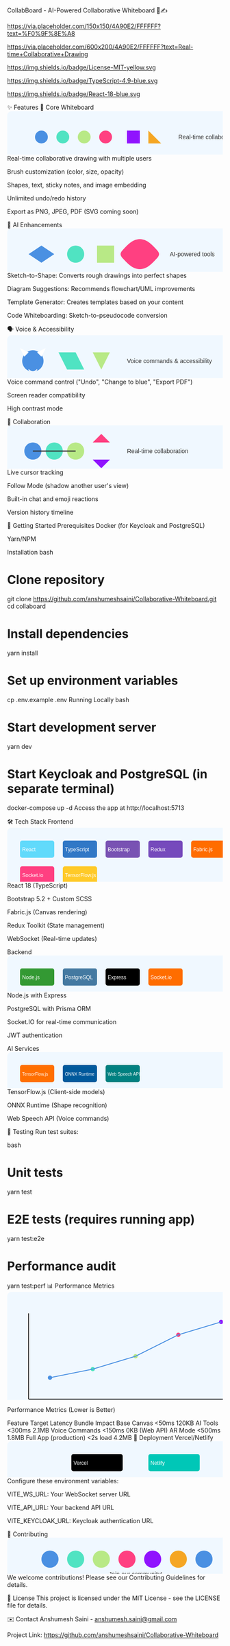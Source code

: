 CollabBoard - AI-Powered Collaborative Whiteboard 🎨✍️

https://via.placeholder.com/150x150/4A90E2/FFFFFF?text=%F0%9F%8E%A8

https://via.placeholder.com/600x200/4A90E2/FFFFFF?text=Real-time+Collaborative+Drawing

https://img.shields.io/badge/License-MIT-yellow.svg

https://img.shields.io/badge/TypeScript-4.9-blue.svg

https://img.shields.io/badge/React-18-blue.svg



✨ Features
🎨 Core Whiteboard
<svg width="600" height="120"> <rect width="600" height="120" fill="#f0f8ff" rx="10" /> <circle cx="80" cy="60" r="15" fill="#4A90E2" /> <circle cx="130" cy="60" r="15" fill="#50E3C2" /> <circle cx="180" cy="60" r="15" fill="#B8E986" /> <circle cx="230" cy="60" r="15" fill="#FF4081" /> <rect x="280" y="45" width="30" height="30" fill="#9013FE" /> <path d="M330 45 L360 75 L330 75 Z" fill="#F5A623" /> <text x="400" y="65" font-family="Arial" font-size="14" fill="#333">Real-time collaboration</text> </svg>
Real-time collaborative drawing with multiple users

Brush customization (color, size, opacity)

Shapes, text, sticky notes, and image embedding

Unlimited undo/redo history

Export as PNG, JPEG, PDF (SVG coming soon)

🤖 AI Enhancements
<svg width="600" height="120"> <rect width="600" height="120" fill="#f0f8ff" rx="10" /> <path d="M50 60 L80 40 L110 60 L80 80 Z" fill="#4A90E2" /> <circle cx="160" cy="60" r="20" fill="#50E3C2" /> <rect x="210" y="40" width="40" height="40" fill="#B8E986" /> <path d="M280 40 C300 20, 320 20, 340 40 S360 60, 340 80 S300 100, 280 80 S260 60, 280 40" fill="#FF4081" /> <text x="380" y="65" font-family="Arial" font-size="14" fill="#333">AI-powered tools</text> </svg>
Sketch-to-Shape: Converts rough drawings into perfect shapes

Diagram Suggestions: Recommends flowchart/UML improvements

Template Generator: Creates templates based on your content

Code Whiteboarding: Sketch-to-pseudocode conversion

🗣️ Voice & Accessibility
<svg width="600" height="120"> <rect width="600" height="120" fill="#f0f8ff" rx="10" /> <circle cx="60" cy="60" r="25" fill="#4A90E2" /> <path d="M40 50 L30 30 L50 40 Z" fill="#FFFFFF" /> <path d="M80 50 L90 30 L70 40 Z" fill="#FFFFFF" /> <path d="M50 80 Q60 90 70 80" stroke="#FFFFFF" stroke-width="2" fill="none" /> <path d="M120 40 L160 40 L180 80 L140 80 Z" fill="#50E3C2" /> <path d="M200 40 L240 40 L220 80 Z" fill="#B8E986" /> <text x="280" y="65" font-family="Arial" font-size="14" fill="#333">Voice commands & accessibility</text> </svg>
Voice command control ("Undo", "Change to blue", "Export PDF")

Screen reader compatibility

High contrast mode

👥 Collaboration
<svg width="600" height="120"> <rect width="600" height="120" fill="#f0f8ff" rx="10" /> <circle cx="60" cy="60" r="20" fill="#4A90E2" /> <circle cx="110" cy="60" r="20" fill="#50E3C2" /> <circle cx="160" cy="60" r="20" fill="#B8E986" /> <line x1="60" y1="60" x2="110" y2="60" stroke="#333" stroke-width="2" /> <line x1="110" y1="60" x2="160" y2="60" stroke="#333" stroke-width="2" /> <path d="M200 40 L240 40 L220 20 Z" fill="#FF4081" /> <path d="M200 80 L240 80 L220 100 Z" fill="#9013FE" /> <text x="280" y="65" font-family="Arial" font-size="14" fill="#333">Real-time collaboration</text> </svg>
Live cursor tracking

Follow Mode (shadow another user's view)

Built-in chat and emoji reactions

Version history timeline

🚀 Getting Started
Prerequisites
Docker (for Keycloak and PostgreSQL)

Yarn/NPM

Installation
bash
# Clone repository
git clone https://github.com/anshumeshsaini/Collaborative-Whiteboard.git
cd collaboard

# Install dependencies
yarn install

# Set up environment variables
cp .env.example .env
Running Locally
bash
# Start development server
yarn dev

# Start Keycloak and PostgreSQL (in separate terminal)
docker-compose up -d
Access the app at http://localhost:5713

🛠️ Tech Stack
Frontend
<svg width="600" height="150"> <rect width="600" height="150" fill="#f0f8ff" rx="10" /> <rect x="30" y="30" width="80" height="40" rx="5" fill="#61DAFB" /> <text x="35" y="55" font-family="Arial" font-size="12" fill="white">React</text> <rect x="130" y="30" width="80" height="40" rx="5" fill="#3178C6" /> <text x="135" y="55" font-family="Arial" font-size="12" fill="white">TypeScript</text> <rect x="230" y="30" width="80" height="40" rx="5" fill="#7952B3" /> <text x="235" y="55" font-family="Arial" font-size="12" fill="white">Bootstrap</text> <rect x="330" y="30" width="80" height="40" rx="5" fill="#764ABC" /> <text x="335" y="55" font-family="Arial" font-size="12" fill="white">Redux</text> <rect x="430" y="30" width="80" height="40" rx="5" fill="#FF6D00" /> <text x="435" y="55" font-family="Arial" font-size="12" fill="white">Fabric.js</text> <rect x="30" y="90" width="80" height="40" rx="5" fill="#FF4081" /> <text x="35" y="115" font-family="Arial" font-size="12" fill="white">Socket.io</text> <rect x="130" y="90" width="80" height="40" rx="5" fill="#FFCA28" /> <text x="135" y="115" font-family="Arial" font-size="12" fill="white">TensorFlow.js</text> </svg>
React 18 (TypeScript)

Bootstrap 5.2 + Custom SCSS

Fabric.js (Canvas rendering)

Redux Toolkit (State management)

WebSocket (Real-time updates)

Backend
<svg width="600" height="100"> <rect width="600" height="100" fill="#f0f8ff" rx="10" /> <rect x="30" y="30" width="80" height="40" rx="5" fill="#339933" /> <text x="35" y="55" font-family="Arial" font-size="12" fill="white">Node.js</text> <rect x="130" y="30" width="80" height="40" rx="5" fill="#4479A1" /> <text x="135" y="55" font-family="Arial" font-size="12" fill="white">PostgreSQL</text> <rect x="230" y="30" width="80" height="40" rx="5" fill="#000000" /> <text x="235" y="55" font-family="Arial" font-size="12" fill="white">Express</text> <rect x="330" y="30" width="80" height="40" rx="5" fill="#FF6D00" /> <text x="335" y="55" font-family="Arial" font-size="12" fill="white">Socket.io</text> </svg>
Node.js with Express

PostgreSQL with Prisma ORM

Socket.IO for real-time communication

JWT authentication

AI Services
<svg width="600" height="100"> <rect width="600" height="100" fill="#f0f8ff" rx="10" /> <rect x="30" y="30" width="80" height="40" rx="5" fill="#FF6F00" /> <text x="35" y="55" font-family="Arial" font-size="10" fill="white">TensorFlow.js</text> <rect x="130" y="30" width="80" height="40" rx="5" fill="#00599C" /> <text x="135" y="55" font-family="Arial" font-size="10" fill="white">ONNX Runtime</text> <rect x="230" y="30" width="80" height="40" rx="5" fill="#008080" /> <text x="235" y="55" font-family="Arial" font-size="10" fill="white">Web Speech API</text> </svg>
TensorFlow.js (Client-side models)

ONNX Runtime (Shape recognition)

Web Speech API (Voice commands)

🧪 Testing
Run test suites:

bash
# Unit tests
yarn test

# E2E tests (requires running app)
yarn test:e2e

# Performance audit
yarn test:perf
📊 Performance Metrics
<svg width="600" height="300"> <rect width="600" height="300" fill="#f0f8ff" rx="10" /> <!-- Y-axis --> <line x1="50" y1="50" x2="50" y2="250" stroke="#333" stroke-width="2" /> <!-- X-axis --> <line x1="50" y1="250" x2="550" y2="250" stroke="#333" stroke-width="2" /> <!-- Data points --> <circle cx="100" cy="200" r="5" fill="#4A90E2" /> <circle cx="200" cy="180" r="5" fill="#50E3C2" /> <circle cx="300" cy="150" r="5" fill="#B8E986" /> <circle cx="400" cy="100" r="5" fill="#FF4081" /> <circle cx="500" cy="70" r="5" fill="#9013FE" /> <!-- Line connecting points --> <path d="M100 200 L200 180 L300 150 L400 100 L500 70" stroke="#4A90E2" stroke-width="2" fill="none" /> <!-- Labels -->
<text x="100" y="270" font-family="Arial" font-size="12" fill="#333">Base Canvas</text>
<text x="200" y="270" font-family="Arial" font-size="12" fill="#333">AI Tools</text>
<text x="300" y="270" font-family="Arial" font-size="12" fill="#333">Voice</text>
<text x="400" y="270" font-family="Arial" font-size="12" fill="#333">AR Mode</text>
<text x="500" y="270" font-family="Arial" font-size="12" fill="#333">Full App</text>

<!-- Title -->
<text x="300" y="30" font-family="Arial" font-size="16" fill="#333" text-anchor="middle">Performance Metrics (Lower is Better)</text>
</svg>

Feature	Target Latency	Bundle Impact
Base Canvas	<50ms	120KB
AI Tools	<300ms	2.1MB
Voice Commands	<150ms	0KB (Web API)
AR Mode	<500ms	1.8MB
Full App (production)	<2s load	4.2MB
🚢 Deployment
Vercel/Netlify
<svg width="600" height="100"> <rect width="600" height="100" fill="#f0f8ff" rx="10" /> <rect x="150" y="30" width="120" height="40" rx="5" fill="#000000" /> <text x="155" y="55" font-family="Arial" font-size="12" fill="white">Vercel</text> <rect x="330" y="30" width="120" height="40" rx="5" fill="#00C7B7" /> <text x="335" y="55" font-family="Arial" font-size="12" fill="white">Netlify</text> </svg>
Configure these environment variables:

VITE_WS_URL: Your WebSocket server URL

VITE_API_URL: Your backend API URL

VITE_KEYCLOAK_URL: Keycloak authentication URL

👥 Contributing
<svg width="600" height="100"> <rect width="600" height="100" fill="#f0f8ff" rx="10" /> <circle cx="100" cy="50" r="20" fill="#4A90E2" /> <circle cx="160" cy="50" r="20" fill="#50E3C2" /> <circle cx="220" cy="50" r="20" fill="#B8E986" /> <circle cx="280" cy="50" r="20" fill="#FF4081" /> <circle cx="340" cy="50" r="20" fill="#9013FE" /> <circle cx="400" cy="50" r="20" fill="#F5A623" /> <circle cx="460" cy="50" r="20" fill="#4A90E2" /> <text x="300" y="90" font-family="Arial" font-size="14" fill="#333" text-anchor="middle">Join our community!</text> </svg>
We welcome contributions! Please see our Contributing Guidelines for details.

📄 License
This project is licensed under the MIT License - see the LICENSE file for details.

✉️ Contact
Anshumesh Saini - anshumesh.saini@gmail.com

Project Link: https://github.com/anshumeshsaini/Collaborative-Whiteboard
